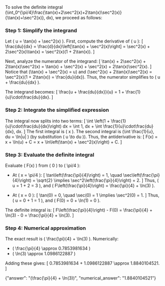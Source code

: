 

To solve the definite integral \(\int_0^{\pi/4}\frac{\tan(x)+2\sec^2(x)+2\tan(x)\sec^2(x)}{\tan(x)+\sec^2(x)}\, dx\), we proceed as follows:

### Step 1: Simplify the integrand
Let \( u = \tan(x) + \sec^2(x) \). First, compute the derivative of \( u \):
\[
\frac{du}{dx} = \frac{d}{dx}\left[\tan(x) + \sec^2(x)\right] = \sec^2(x) + 2\sec^2(x)\tan(x) = \sec^2(x)(1 + 2\tan(x)).
\]

Next, analyze the numerator of the integrand:
\[
\tan(x) + 2\sec^2(x) + 2\tan(x)\sec^2(x) = \tan(x) + \sec^2(x) + \sec^2(x) + 2\tan(x)\sec^2(x).
\]
Notice that \(\tan(x) + \sec^2(x) = u\) and \(\sec^2(x) + 2\tan(x)\sec^2(x) = \sec^2(x)(1 + 2\tan(x)) = \frac{du}{dx}\). Thus, the numerator simplifies to \( u + \frac{du}{dx} \).

The integrand becomes:
\[
\frac{u + \frac{du}{dx}}{u} = 1 + \frac{1}{u}\cdot\frac{du}{dx}.
\]

### Step 2: Integrate the simplified expression
The integral now splits into two terms:
\[
\int \left(1 + \frac{1}{u}\cdot\frac{du}{dx}\right) dx = \int 1\, dx + \int \frac{1}{u}\cdot\frac{du}{dx}\, dx.
\]
The first integral is \( x \). The second integral is \(\int \frac{1}{u}\, du = \ln|u| \) (by substitution \( u \to du \)). Thus, the antiderivative is:
\[
F(x) = x + \ln(u) + C = x + \ln\left(\tan(x) + \sec^2(x)\right) + C.
\]

### Step 3: Evaluate the definite integral
Evaluate \( F(x) \) from \( 0 \) to \( \pi/4 \):
- At \( x = \pi/4 \):
  \[
  \tan\left(\frac{\pi}{4}\right) = 1, \quad \sec\left(\frac{\pi}{4}\right) = \sqrt{2} \implies \sec^2\left(\frac{\pi}{4}\right) = 2.
  \]
  Thus, \( u = 1 + 2 = 3 \), and \( F\left(\frac{\pi}{4}\right) = \frac{\pi}{4} + \ln(3) \).

- At \( x = 0 \):
  \[
  \tan(0) = 0, \quad \sec(0) = 1 \implies \sec^2(0) = 1.
  \]
  Thus, \( u = 0 + 1 = 1 \), and \( F(0) = 0 + \ln(1) = 0 \).

The definite integral is:
\[
F\left(\frac{\pi}{4}\right) - F(0) = \frac{\pi}{4} + \ln(3) - 0 = \frac{\pi}{4} + \ln(3).
\]

### Step 4: Numerical approximation
The exact result is \( \frac{\pi}{4} + \ln(3) \). Numerically:
- \( \frac{\pi}{4} \approx 0.7853981634 \)
- \( \ln(3) \approx 1.0986122887 \)

Adding these gives:
\[
0.7853981634 + 1.0986122887 \approx 1.8840104521.
\]

{"answer": "\(\frac{\pi}{4} + \ln(3)\)", "numerical_answer": "1.8840104521"}